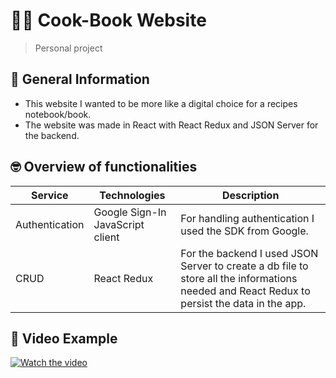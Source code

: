 # 🧑‍🍳 Cook-Book Website
> Personal project

## 📘 General Information
- This website I wanted to be more like a digital choice for a recipes notebook/book.
- The website was made in React with React Redux and JSON Server for the backend.



## 🤓 Overview of functionalities 
| Service                             | Technologies                        | Description             |
| ----------------------------------- | ----------------------------------- | ----------------------- |
| Authentication                      | Google Sign-In JavaScript client    | For handling authentication I used the SDK from Google.   |
| CRUD                                | React Redux                         | For the backend I used JSON Server to create a db file to store all the informations needed and React Redux to persist the data in the app.|



## 👀 Video Example
[![Watch the video](https://i.imgur.com/Rd7YaCR.png)](https://youtu.be/sKUinpLNpHY)





